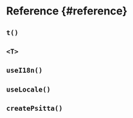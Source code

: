 # Reference {#reference}

## `t()` <Badge type="info" text="composable" />

## `<T>` <Badge type="info" text="component" />

## `useI18n()` <Badge type="info" text="composable" />

## `useLocale()` <Badge type="info" text="composable" />

## `createPsitta()` <Badge type="info" text="helper" />
